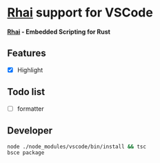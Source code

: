 [Rhai](https://github.com/jonathandturner/rhai) support for VSCode
==================================================================

**[Rhai](https://github.com/jonathandturner/rhai) - Embedded Scripting for Rust**


## Features

- [x] Highlight


## Todo list

- [ ] formatter

## Developer

```sh
node ./node_modules/vscode/bin/install && tsc
bsce package
```


